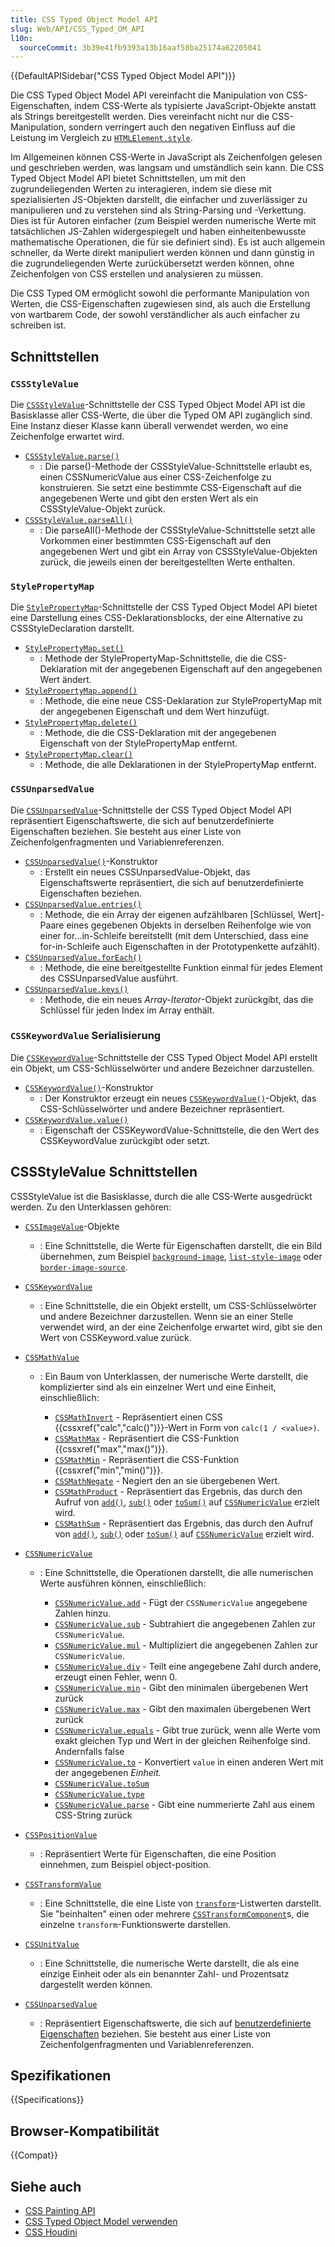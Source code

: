 ```yaml
---
title: CSS Typed Object Model API
slug: Web/API/CSS_Typed_OM_API
l10n:
  sourceCommit: 3b39e41fb9393a13b16aaf58ba25174a62205041
---
```


{{DefaultAPISidebar("CSS Typed Object Model API")}}

Die CSS Typed Object Model API vereinfacht die Manipulation von CSS-Eigenschaften, indem CSS-Werte als typisierte JavaScript-Objekte anstatt als Strings bereitgestellt werden. Dies vereinfacht nicht nur die CSS-Manipulation, sondern verringert auch den negativen Einfluss auf die Leistung im Vergleich zu [`HTMLElement.style`](/de/docs/Web/API/HTMLElement/style).

Im Allgemeinen können CSS-Werte in JavaScript als Zeichenfolgen gelesen und geschrieben werden, was langsam und umständlich sein kann. Die CSS Typed Object Model API bietet Schnittstellen, um mit den zugrundeliegenden Werten zu interagieren, indem sie diese mit spezialisierten JS-Objekten darstellt, die einfacher und zuverlässiger zu manipulieren und zu verstehen sind als String-Parsing und -Verkettung. Dies ist für Autoren einfacher (zum Beispiel werden numerische Werte mit tatsächlichen JS-Zahlen widergespiegelt und haben einheitenbewusste mathematische Operationen, die für sie definiert sind). Es ist auch allgemein schneller, da Werte direkt manipuliert werden können und dann günstig in die zugrundeliegenden Werte zurückübersetzt werden können, ohne Zeichenfolgen von CSS erstellen und analysieren zu müssen.

Die CSS Typed OM ermöglicht sowohl die performante Manipulation von Werten, die CSS-Eigenschaften zugewiesen sind, als auch die Erstellung von wartbarem Code, der sowohl verständlicher als auch einfacher zu schreiben ist.

## Schnittstellen

### `CSSStyleValue`

Die [`CSSStyleValue`](/de/docs/Web/API/CSSStyleValue)-Schnittstelle der CSS Typed Object Model API ist die Basisklasse aller CSS-Werte, die über die Typed OM API zugänglich sind. Eine Instanz dieser Klasse kann überall verwendet werden, wo eine Zeichenfolge erwartet wird.

- [`CSSStyleValue.parse()`](/de/docs/Web/API/CSSStyleValue/parse_static)
  - : Die parse()-Methode der CSSStyleValue-Schnittstelle erlaubt es, einen CSSNumericValue aus einer CSS-Zeichenfolge zu konstruieren. Sie setzt eine bestimmte CSS-Eigenschaft auf die angegebenen Werte und gibt den ersten Wert als ein CSSStyleValue-Objekt zurück.
- [`CSSStyleValue.parseAll()`](/de/docs/Web/API/CSSStyleValue/parseAll_static)
  - : Die parseAll()-Methode der CSSStyleValue-Schnittstelle setzt alle Vorkommen einer bestimmten CSS-Eigenschaft auf den angegebenen Wert und gibt ein Array von CSSStyleValue-Objekten zurück, die jeweils einen der bereitgestellten Werte enthalten.

### `StylePropertyMap`

Die [`StylePropertyMap`](/de/docs/Web/API/StylePropertyMap)-Schnittstelle der CSS Typed Object Model API bietet eine Darstellung eines CSS-Deklarationsblocks, der eine Alternative zu CSSStyleDeclaration darstellt.

- [`StylePropertyMap.set()`](/de/docs/Web/API/StylePropertyMap/set)
  - : Methode der StylePropertyMap-Schnittstelle, die die CSS-Deklaration mit der angegebenen Eigenschaft auf den angegebenen Wert ändert.
- [`StylePropertyMap.append()`](/de/docs/Web/API/StylePropertyMap/append)
  - : Methode, die eine neue CSS-Deklaration zur StylePropertyMap mit der angegebenen Eigenschaft und dem Wert hinzufügt.
- [`StylePropertyMap.delete()`](/de/docs/Web/API/StylePropertyMap/delete)
  - : Methode, die die CSS-Deklaration mit der angegebenen Eigenschaft von der StylePropertyMap entfernt.
- [`StylePropertyMap.clear()`](/de/docs/Web/API/StylePropertyMap/clear)
  - : Methode, die alle Deklarationen in der StylePropertyMap entfernt.

### `CSSUnparsedValue`

Die [`CSSUnparsedValue`](/de/docs/Web/API/CSSUnparsedValue)-Schnittstelle der CSS Typed Object Model API repräsentiert Eigenschaftswerte, die sich auf benutzerdefinierte Eigenschaften beziehen. Sie besteht aus einer Liste von Zeichenfolgenfragmenten und Variablenreferenzen.

- [`CSSUnparsedValue()`](/de/docs/Web/API/CSSUnparsedValue/CSSUnparsedValue)-Konstruktor
  - : Erstellt ein neues CSSUnparsedValue-Objekt, das Eigenschaftswerte repräsentiert, die sich auf benutzerdefinierte Eigenschaften beziehen.
- [`CSSUnparsedValue.entries()`](/de/docs/Web/API/CSSUnparsedValue/entries)
  - : Methode, die ein Array der eigenen aufzählbaren \[Schlüssel, Wert]-Paare eines gegebenen Objekts in derselben Reihenfolge wie von einer for...in-Schleife bereitstellt (mit dem Unterschied, dass eine for-in-Schleife auch Eigenschaften in der Prototypenkette aufzählt).
- [`CSSUnparsedValue.forEach()`](/de/docs/Web/API/CSSUnparsedValue/forEach)
  - : Methode, die eine bereitgestellte Funktion einmal für jedes Element des CSSUnparsedValue ausführt.
- [`CSSUnparsedValue.keys()`](/de/docs/Web/API/CSSUnparsedValue/keys)
  - : Methode, die ein neues _Array-Iterator_-Objekt zurückgibt, das die Schlüssel für jeden Index im Array enthält.

### `CSSKeywordValue` Serialisierung

Die [`CSSKeywordValue`](/de/docs/Web/API/CSSKeywordValue)-Schnittstelle der CSS Typed Object Model API erstellt ein Objekt, um CSS-Schlüsselwörter und andere Bezeichner darzustellen.

- [`CSSKeywordValue()`](/de/docs/Web/API/CSSKeywordValue/CSSKeywordValue)-Konstruktor
  - : Der Konstruktor erzeugt ein neues [`CSSKeywordValue()`](/de/docs/Web/API/CSSKeywordValue/CSSKeywordValue)-Objekt, das CSS-Schlüsselwörter und andere Bezeichner repräsentiert.
- [`CSSKeywordValue.value()`](/de/docs/Web/API/CSSKeywordValue/value)
  - : Eigenschaft der CSSKeywordValue-Schnittstelle, die den Wert des CSSKeywordValue zurückgibt oder setzt.

## CSSStyleValue Schnittstellen

CSSStyleValue ist die Basisklasse, durch die alle CSS-Werte ausgedrückt werden. Zu den Unterklassen gehören:

- [`CSSImageValue`](/de/docs/Web/API/CSSImageValue)-Objekte
  - : Eine Schnittstelle, die Werte für Eigenschaften darstellt, die ein Bild übernehmen, zum Beispiel [`background-image`](/de/docs/Web/CSS/background-image), [`list-style-image`](/de/docs/Web/CSS/list-style-image) oder [`border-image-source`](/de/docs/Web/CSS/border-image-source).
- [`CSSKeywordValue`](/de/docs/Web/API/CSSKeywordValue)
  - : Eine Schnittstelle, die ein Objekt erstellt, um CSS-Schlüsselwörter und andere Bezeichner darzustellen. Wenn sie an einer Stelle verwendet wird, an der eine Zeichenfolge erwartet wird, gibt sie den Wert von CSSKeyword.value zurück.
- [`CSSMathValue`](/de/docs/Web/API/CSSMathValue)

  - : Ein Baum von Unterklassen, der numerische Werte darstellt, die komplizierter sind als ein einzelner Wert und eine Einheit, einschließlich:

    - [`CSSMathInvert`](/de/docs/Web/API/CSSMathInvert) - Repräsentiert einen CSS {{cssxref("calc","calc()")}}-Wert in Form von `calc(1 / <value>)`.
    - [`CSSMathMax`](/de/docs/Web/API/CSSMathMax) - Repräsentiert die CSS-Funktion {{cssxref("max","max()")}}.
    - [`CSSMathMin`](/de/docs/Web/API/CSSMathMin) - Repräsentiert die CSS-Funktion {{cssxref("min","min()")}}.
    - [`CSSMathNegate`](/de/docs/Web/API/CSSMathNegate) - Negiert den an sie übergebenen Wert.
    - [`CSSMathProduct`](/de/docs/Web/API/CSSMathProduct) - Repräsentiert das Ergebnis, das durch den Aufruf von [`add()`](/de/docs/Web/API/CSSNumericValue/add), [`sub()`](/de/docs/Web/API/CSSNumericValue/sub) oder [`toSum()`](/de/docs/Web/API/CSSNumericValue/toSum) auf [`CSSNumericValue`](/de/docs/Web/API/CSSNumericValue) erzielt wird.
    - [`CSSMathSum`](/de/docs/Web/API/CSSMathSum) - Repräsentiert das Ergebnis, das durch den Aufruf von [`add()`](/de/docs/Web/API/CSSNumericValue/add), [`sub()`](/de/docs/Web/API/CSSNumericValue/sub) oder [`toSum()`](/de/docs/Web/API/CSSNumericValue/toSum) auf [`CSSNumericValue`](/de/docs/Web/API/CSSNumericValue) erzielt wird.

- [`CSSNumericValue`](/de/docs/Web/API/CSSNumericValue)

  - : Eine Schnittstelle, die Operationen darstellt, die alle numerischen Werte ausführen können, einschließlich:

    - [`CSSNumericValue.add`](/de/docs/Web/API/CSSNumericValue/add) - Fügt der `CSSNumericValue` angegebene Zahlen hinzu.
    - [`CSSNumericValue.sub`](/de/docs/Web/API/CSSNumericValue/sub) - Subtrahiert die angegebenen Zahlen zur `CSSNumericValue`.
    - [`CSSNumericValue.mul`](/de/docs/Web/API/CSSNumericValue/mul) - Multipliziert die angegebenen Zahlen zur `CSSNumericValue`.
    - [`CSSNumericValue.div`](/de/docs/Web/API/CSSNumericValue/div) - Teilt eine angegebene Zahl durch andere, erzeugt einen Fehler, wenn 0.
    - [`CSSNumericValue.min`](/de/docs/Web/API/CSSNumericValue/min) - Gibt den minimalen übergebenen Wert zurück
    - [`CSSNumericValue.max`](/de/docs/Web/API/CSSNumericValue/max) - Gibt den maximalen übergebenen Wert zurück
    - [`CSSNumericValue.equals`](/de/docs/Web/API/CSSNumericValue/equals) - Gibt true zurück, wenn alle Werte vom exakt gleichen Typ und Wert in der gleichen Reihenfolge sind. Andernfalls false
    - [`CSSNumericValue.to`](/de/docs/Web/API/CSSNumericValue/to) - Konvertiert `value` in einen anderen Wert mit der angegebenen _Einheit._
    - [`CSSNumericValue.toSum`](/de/docs/Web/API/CSSNumericValue/toSum)
    - [`CSSNumericValue.type`](/de/docs/Web/API/CSSNumericValue/type)
    - [`CSSNumericValue.parse`](/de/docs/Web/API/CSSNumericValue/parse_static) - Gibt eine nummerierte Zahl aus einem CSS-String zurück

- [`CSSPositionValue`](/de/docs/Web/API/CSSPositionValue)
  - : Repräsentiert Werte für Eigenschaften, die eine Position einnehmen, zum Beispiel object-position.
- [`CSSTransformValue`](/de/docs/Web/API/CSSTransformValue)
  - : Eine Schnittstelle, die eine Liste von [`transform`](/de/docs/Web/CSS/transform)-Listwerten darstellt. Sie "beinhalten" einen oder mehrere [`CSSTransformComponent`](/de/docs/Web/API/CSSTransformComponent)s, die einzelne `transform`-Funktionswerte darstellen.
- [`CSSUnitValue`](/de/docs/Web/API/CSSUnitValue)
  - : Eine Schnittstelle, die numerische Werte darstellt, die als eine einzige Einheit oder als ein benannter Zahl- und Prozentsatz dargestellt werden können.
- [`CSSUnparsedValue`](/de/docs/Web/API/CSSUnparsedValue)
  - : Repräsentiert Eigenschaftswerte, die sich auf [benutzerdefinierte Eigenschaften](/de/docs/Web/CSS/--*) beziehen. Sie besteht aus einer Liste von Zeichenfolgenfragmenten und Variablenreferenzen.

## Spezifikationen

{{Specifications}}

## Browser-Kompatibilität

{{Compat}}

## Siehe auch

- [CSS Painting API](/de/docs/Web/API/CSS_Painting_API)
- [CSS Typed Object Model verwenden](/de/docs/Web/API/CSS_Typed_OM_API/Guide)
- [CSS Houdini](/de/docs/Web/API/Houdini_APIs)
